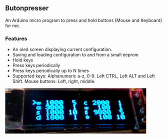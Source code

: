 ## Butonpresser

An Arduino micro program to press and hold buttons (Mouse and Keyboard) for me.

### Features

- An oled screen displaying current configuration.
- Saving and loading configuration to and from a small eeprom
- Hold keys
- Press keys periodically
- Press keys periodically up to N times
- Supported keys: Alphanumeric a-z, 0-9. Left CTRL, Left ALT and Left Shift. Mouse buttons: Left, right, middle. 

![Oled screen sample](screen-sample.png "Image of the oled display contents")

